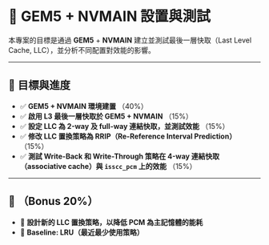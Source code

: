 # 📌 GEM5 + NVMAIN 設置與測試

本專案的目標是通過 **GEM5** + **NVMAIN** 建立並測試最後一層快取（Last Level Cache, LLC），並分析不同配置對效能的影響。

---

## 🔹 目標與進度

- ✅ **GEM5 + NVMAIN 環境建置** （40%）
- ✅ **啟用 L3 最後一層快取於 GEM5 + NVMAIN** （15%）
- ✅ **設定 LLC 為 2-way 及 full-way 連結快取，並測試效能** （15%）
- ✅ **修改 LLC 置換策略為 RRIP（Re-Reference Interval Prediction）** （15%）
- ✅ **測試 Write-Back 和 Write-Through 策略在 4-way 連結快取（associative cache）與 `isscc_pcm` 上的效能** （15%）

---

## 🎯 **（Bonus 20%）**
- 🎯 **設計新的 LLC 置換策略，以降低 PCM 為主記憶體的能耗**
- 🎯 **Baseline: LRU（最近最少使用策略）**


